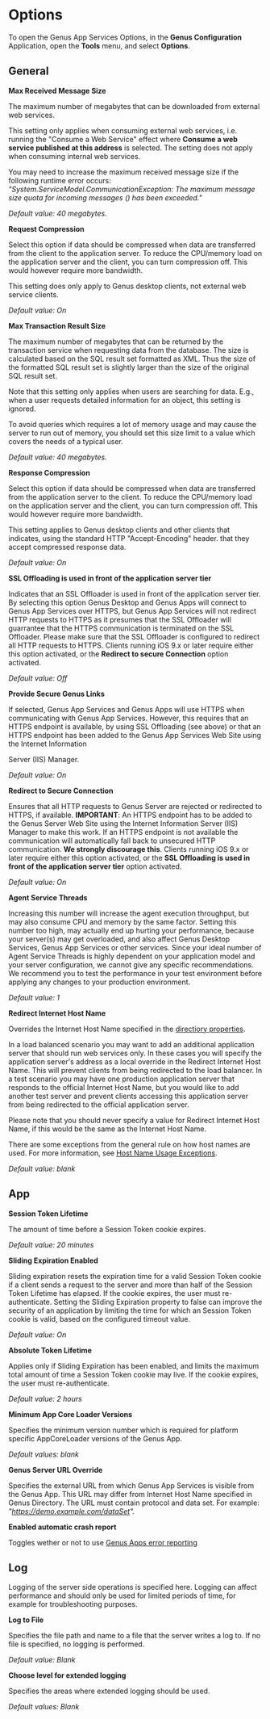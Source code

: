 # Options

To open the Genus App Services Options, in the **Genus Configuration** Application, open the **Tools** menu, and select **Options**.


## General

**Max Received Message Size**

The maximum number of megabytes that can be downloaded from external web services.

This setting only applies when consuming external web services, i.e. running the "Consume a Web Service" effect where **Consume a web service published at this address** is selected. The setting does not apply when consuming internal web services.

You may need to increase the maximum received message size if the following runtime error occurs: <span style="FONT-STYLE: italic">"System.ServiceModel.CommunicationException: The maximum message size quota for incoming messages (<current-number-of-bytes>) has been exceeded."

<span style="FONT-STYLE: italic">Default value: 40 megabytes.

<span style="FONT-STYLE: italic"><span style="FONT-STYLE: italic">

**Request Compression**

Select this option if data should be compressed when data are transferred from the client to the application server. To reduce the CPU/memory load on the application server and the client, you can turn compression off. This would however require more bandwidth.

This setting does only apply to Genus desktop clients, not external web service clients.

<span style="FONT-STYLE: italic">Default value: On

**Max Transaction Result Size**

The maximum number of megabytes that can be returned by the transaction service when requesting data from the database. The size is calculated based on the SQL result set formatted as XML. Thus the size of the formatted SQL result set is slightly larger than the size of the original SQL result set.

Note that this setting only applies when users are searching for data. E.g., when a user requests detailed information for an object, this setting is ignored.

To avoid queries which requires a lot of memory usage and may cause the server to run out of memory, you should set this size limit to a value which covers the needs of a typical user.

<span style="FONT-STYLE: italic">Default value: 40 megabytes.

**Response Compression**

Select this option if data should be compressed when data are transferred from the application server to the client. To reduce the CPU/memory load on the application server and the client, you can turn compression off. This would however require more bandwidth.

This setting applies to Genus desktop clients and other clients that indicates, using the standard HTTP "Accept-Encoding" header. that they accept compressed response data.

<span style="FONT-STYLE: italic">Default value: On

**SSL Offloading is used in front of the application server tier**  

Indicates that an SSL Offloader is used in front of the application server tier. By selecting this option Genus Desktop and Genus Apps will connect to Genus App Services over HTTPS, but Genus App Services will not redirect HTTP requests to HTTPS as it presumes that the SSL Offloader will guarrantee that the HTTPS communication is terminated on the SSL Offloader. Please make sure that the SSL Offloader is configured to redirect all HTTP requests to HTTPS. Clients running iOS 9.x or later require either this option activated, or the **Redirect to secure Connection** option activated.

<span style="FONT-STYLE: italic">Default value: Off

**Provide Secure Genus Links**  

If selected, Genus App Services and Genus Apps will use HTTPS when communicating with Genus App Services. However, this requires that an HTTPS endpoint is available, by using SSL Offloading (see above) or that an HTTPS endpoint has been added to the Genus App Services Web Site using the Internet Information

Server (IIS) Manager.

<span style="FONT-STYLE: italic">Default value: On

**Redirect to Secure Connection**  

Ensures that all HTTP requests to Genus Server are rejected or redirected to HTTPS, if available. **IMPORTANT**: An HTTPS endpoint has to be added to the Genus Server Web Site using the Internet Information Server (IIS) Manager to make this work. If an HTTPS endpoint is not available the communication will automatically fall back to unsecured HTTP communication. **We strongly discourage this**. Clients running iOS 9.x or later require either this option activated, or the **SSL Offloading is used in front of the application server tier** option activated.  

<span style="FONT-STYLE: italic">Default value: On

**Agent Service Threads**  

Increasing this number will increase the agent execution throughput, but may also consume CPU and memory by the same factor. Setting this number too high, may actually end up hurting your performance, because your server(s) may get overloaded, and also affect Genus Desktop Services, Genus App Services or other services. Since your ideal number of Agent Service Threads is highly dependent on your application model and your server configuration, we cannot give any specific recommendations. We recommend you to test the performance in your test environment before applying any changes to your production environment.

<span style="FONT-STYLE: italic">Default value: 1

**Redirect Internet Host Name**

Overrides the Internet Host Name specified in the [directiory properties](directory-properties.md).

In a load balanced scenario you may want to add an additional application server that should run web services only. In these cases you will specify the application server's address as a local override in the Redirect Internet Host Name. This will prevent clients from being redirected to the load balancer. In a test scenario you may have one production application server that responds to the official Internet Host Name, but you would like to add another test server and prevent clients accessing this application server from being redirected to the official application server.  

Please note that you should never specify a value for Redirect Internet Host Name, if this would be the same as the Internet Host Name.

There are some exceptions from the general rule on how host names are used. For more information, see [Host Name Usage Exceptions](../../../../users/navigate-view-modify-and-control/working-in-tables/host-name-usage-exceptions.md "Host Name Usage Exceptions").

<span style="FONT-STYLE: italic">Default value: blank



## App

**Session Token Lifetime**

The amount of time before a Session Token cookie expires.

<span style="FONT-WEIGHT: normal; FONT-STYLE: italic">Default value: 20 minutes

**Sliding Expiration Enabled**  

Sliding expiration resets the expiration time for a valid Session Token cookie if a client sends a request to the server and more than half of the Session Token Lifetime has elapsed. If the cookie expires, the user must re-authenticate. Setting the Sliding Expiration property to false can improve the security of an application by limiting the time for which an Session Token cookie is valid, based on the configured timeout value.

<span style="FONT-STYLE: italic">Default value: On

**Absolute Token Lifetime**

Applies only if Sliding Expiration has been enabled, and limits the maximum total amount of time a Session Token cookie may live. If the cookie expires, the user must re-authenticate.

<span style="FONT-STYLE: italic">Default value: 2 hours

**Minimum App Core Loader Versions**  

Specifies the minimum version number which is required for platform specific AppCoreLoader versions of the Genus App.  

<span style="FONT-STYLE: italic">Default values: blank  

**Genus Server URL Override**  

Specifies the external URL from which Genus App Services is visible from the Genus App. This URL may differ from Internet Host Name specified in Genus Directory. The URL must contain protocol and data set. For example: <span style="FONT-STYLE: italic">"https://demo.example.com/dataSet".

**Enabled automatic crash report**

Toggles wether or not to use [Genus Apps error reporting](../../../how-to/report-an-error.md#genus-apps-error-reporting)


## Log

Logging of the server side operations is specified here. Logging can affect performance and should only be used for limited periods of time, for example for troubleshooting purposes.

**Log to File**

Specifies the file path and name to a file that the server writes a log to. If no file is specified, no logging is performed.

<span style="FONT-WEIGHT: normal; FONT-STYLE: italic">Default value: Blan<span style="FONT-WEIGHT: normal; FONT-STYLE: italic">k

**Choose level for extended logging**

Specifies the areas where extended logging should be used.

<span style="FONT-STYLE: italic">Default values: Blank

